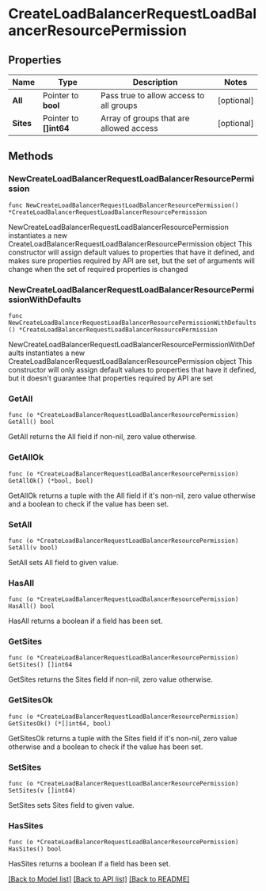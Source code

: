 # CreateLoadBalancerRequestLoadBalancerResourcePermission

## Properties

Name | Type | Description | Notes
------------ | ------------- | ------------- | -------------
**All** | Pointer to **bool** | Pass true to allow access to all groups | [optional] 
**Sites** | Pointer to **[]int64** | Array of groups that are allowed access | [optional] 

## Methods

### NewCreateLoadBalancerRequestLoadBalancerResourcePermission

`func NewCreateLoadBalancerRequestLoadBalancerResourcePermission() *CreateLoadBalancerRequestLoadBalancerResourcePermission`

NewCreateLoadBalancerRequestLoadBalancerResourcePermission instantiates a new CreateLoadBalancerRequestLoadBalancerResourcePermission object
This constructor will assign default values to properties that have it defined,
and makes sure properties required by API are set, but the set of arguments
will change when the set of required properties is changed

### NewCreateLoadBalancerRequestLoadBalancerResourcePermissionWithDefaults

`func NewCreateLoadBalancerRequestLoadBalancerResourcePermissionWithDefaults() *CreateLoadBalancerRequestLoadBalancerResourcePermission`

NewCreateLoadBalancerRequestLoadBalancerResourcePermissionWithDefaults instantiates a new CreateLoadBalancerRequestLoadBalancerResourcePermission object
This constructor will only assign default values to properties that have it defined,
but it doesn't guarantee that properties required by API are set

### GetAll

`func (o *CreateLoadBalancerRequestLoadBalancerResourcePermission) GetAll() bool`

GetAll returns the All field if non-nil, zero value otherwise.

### GetAllOk

`func (o *CreateLoadBalancerRequestLoadBalancerResourcePermission) GetAllOk() (*bool, bool)`

GetAllOk returns a tuple with the All field if it's non-nil, zero value otherwise
and a boolean to check if the value has been set.

### SetAll

`func (o *CreateLoadBalancerRequestLoadBalancerResourcePermission) SetAll(v bool)`

SetAll sets All field to given value.

### HasAll

`func (o *CreateLoadBalancerRequestLoadBalancerResourcePermission) HasAll() bool`

HasAll returns a boolean if a field has been set.

### GetSites

`func (o *CreateLoadBalancerRequestLoadBalancerResourcePermission) GetSites() []int64`

GetSites returns the Sites field if non-nil, zero value otherwise.

### GetSitesOk

`func (o *CreateLoadBalancerRequestLoadBalancerResourcePermission) GetSitesOk() (*[]int64, bool)`

GetSitesOk returns a tuple with the Sites field if it's non-nil, zero value otherwise
and a boolean to check if the value has been set.

### SetSites

`func (o *CreateLoadBalancerRequestLoadBalancerResourcePermission) SetSites(v []int64)`

SetSites sets Sites field to given value.

### HasSites

`func (o *CreateLoadBalancerRequestLoadBalancerResourcePermission) HasSites() bool`

HasSites returns a boolean if a field has been set.


[[Back to Model list]](../README.md#documentation-for-models) [[Back to API list]](../README.md#documentation-for-api-endpoints) [[Back to README]](../README.md)


